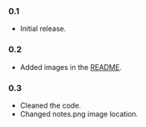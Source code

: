 ### 0.1

- Initial release.

### 0.2

- Added images in the [README](README.md).

### 0.3

- Cleaned the code.
- Changed notes.png image location.
